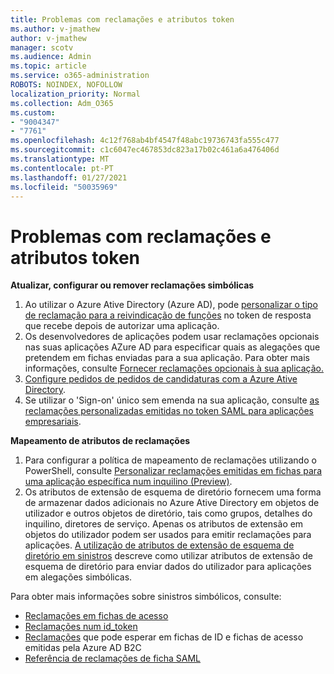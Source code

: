 ```yaml
---
title: Problemas com reclamações e atributos token
ms.author: v-jmathew
author: v-jmathew
manager: scotv
ms.audience: Admin
ms.topic: article
ms.service: o365-administration
ROBOTS: NOINDEX, NOFOLLOW
localization_priority: Normal
ms.collection: Adm_O365
ms.custom:
- "9004347"
- "7761"
ms.openlocfilehash: 4c12f768ab4bf4547f48abc19736743fa555c477
ms.sourcegitcommit: c1c6047ec467853dc823a17b02c461a6a476406d
ms.translationtype: MT
ms.contentlocale: pt-PT
ms.lasthandoff: 01/27/2021
ms.locfileid: "50035969"
---
```

# <a name="issues-with-token-claims-and-attributes"></a>Problemas com reclamações e atributos token

**Atualizar, configurar ou remover reclamações simbólicas**

1. Ao utilizar o Azure Ative Directory (Azure AD), pode [personalizar o tipo de reclamação para a reivindicação de funções](https://docs.microsoft.com/azure/active-directory/develop/active-directory-enterprise-app-role-management) no token de resposta que recebe depois de autorizar uma aplicação.
2. Os desenvolvedores de aplicações podem usar reclamações opcionais nas suas aplicações AZure AD para especificar quais as alegações que pretendem em fichas enviadas para a sua aplicação. Para obter mais informações, consulte [Fornecer reclamações opcionais à sua aplicação.](https://docs.microsoft.com/azure/active-directory/develop/active-directory-optional-claims)
3. [Configure pedidos de pedidos de candidaturas com a Azure Ative Directory](https://docs.microsoft.com/azure/active-directory/hybrid/how-to-connect-fed-group-claims).
4. Se utilizar o 'Sign-on' único sem emenda na sua aplicação, consulte [as reclamações personalizadas emitidas no token SAML para aplicações empresariais](https://docs.microsoft.com/azure/active-directory/develop/active-directory-saml-claims-customization).

**Mapeamento de atributos de reclamações**

1. Para configurar a política de mapeamento de reclamações utilizando o PowerShell, consulte [Personalizar reclamações emitidas em fichas para uma aplicação específica num inquilino (Preview)](https://docs.microsoft.com/azure/active-directory/develop/active-directory-claims-mapping).
2. Os atributos de extensão de esquema de diretório fornecem uma forma de armazenar dados adicionais no Azure Ative Directory em objetos de utilizador e outros objetos de diretório, tais como grupos, detalhes do inquilino, diretores de serviço. Apenas os atributos de extensão em objetos do utilizador podem ser usados para emitir reclamações para aplicações. [A utilização de atributos de extensão de esquema de diretório em sinistros](https://docs.microsoft.com/azure/active-directory/develop/active-directory-schema-extensions) descreve como utilizar atributos de extensão de esquema de diretório para enviar dados do utilizador para aplicações em alegações simbólicas.

Para obter mais informações sobre sinistros simbólicos, consulte:

- [Reclamações em fichas de acesso](https://docs.microsoft.com/azure/active-directory/develop/access-tokens#claims-in-access-tokens)
- [Reclamações num id_token](https://docs.microsoft.com/azure/active-directory/develop/id-tokens#claims-in-an-id_token)
- [Reclamações](https://docs.microsoft.com/azure/active-directory-b2c/tokens-overview#claims) que pode esperar em fichas de ID e fichas de acesso emitidas pela Azure AD B2C
- [Referência de reclamações de ficha SAML](https://docs.microsoft.com/azure/active-directory/develop/reference-saml-tokens)
